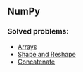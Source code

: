 ## NumPy

### Solved problems:

* [Arrays](arrays)
* [Shape and Reshape](shape-reshape)
* [Concatenate](concatenate)